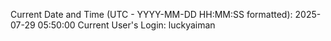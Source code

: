 Current Date and Time (UTC - YYYY-MM-DD HH:MM:SS formatted): 2025-07-29 05:50:00
Current User's Login: luckyaiman
